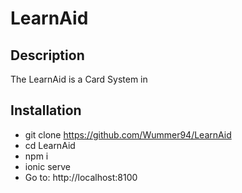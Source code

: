 # LearnAid

## Description
The LearnAid is a Card System in

## Installation
* git clone https://github.com/Wummer94/LearnAid
* cd LearnAid
* npm i
* ionic serve
* Go to: http://localhost:8100